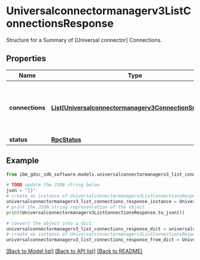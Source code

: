# Universalconnectormanagerv3ListConnectionsResponse

Structure for a Summary of [Universal connector] Connections.

## Properties

Name | Type | Description | Notes
------------ | ------------- | ------------- | -------------
**connections** | [**List[Universalconnectormanagerv3ConnectionSummary]**](Universalconnectormanagerv3ConnectionSummary.md) | Summaries of Universal connector Connection cofigurations, along with their status. | [optional] 
**status** | [**RpcStatus**](RpcStatus.md) |  | [optional] 

## Example

```python
from ibm_gdsc_sdk_software.models.universalconnectormanagerv3_list_connections_response import Universalconnectormanagerv3ListConnectionsResponse

# TODO update the JSON string below
json = "{}"
# create an instance of Universalconnectormanagerv3ListConnectionsResponse from a JSON string
universalconnectormanagerv3_list_connections_response_instance = Universalconnectormanagerv3ListConnectionsResponse.from_json(json)
# print the JSON string representation of the object
print(Universalconnectormanagerv3ListConnectionsResponse.to_json())

# convert the object into a dict
universalconnectormanagerv3_list_connections_response_dict = universalconnectormanagerv3_list_connections_response_instance.to_dict()
# create an instance of Universalconnectormanagerv3ListConnectionsResponse from a dict
universalconnectormanagerv3_list_connections_response_from_dict = Universalconnectormanagerv3ListConnectionsResponse.from_dict(universalconnectormanagerv3_list_connections_response_dict)
```
[[Back to Model list]](../README.md#documentation-for-models) [[Back to API list]](../README.md#documentation-for-api-endpoints) [[Back to README]](../README.md)


